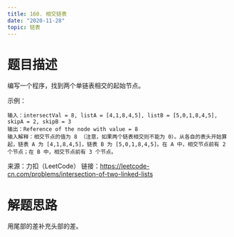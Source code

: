 ```yaml
---
title: 160. 相交链表
date: "2020-11-28"
topic: 链表
---
```

# 题目描述

编写一个程序，找到两个单链表相交的起始节点。

示例：
```
输入：intersectVal = 8, listA = [4,1,8,4,5], listB = [5,0,1,8,4,5], skipA = 2, skipB = 3
输出：Reference of the node with value = 8
输入解释：相交节点的值为 8 （注意，如果两个链表相交则不能为 0）。从各自的表头开始算起，链表 A 为 [4,1,8,4,5]，链表 B 为 [5,0,1,8,4,5]。在 A 中，相交节点前有 2 个节点；在 B 中，相交节点前有 3 个节点。
```

来源：力扣（LeetCode）
链接：https://leetcode-cn.com/problems/intersection-of-two-linked-lists

# 解题思路

用尾部的差补充头部的差。